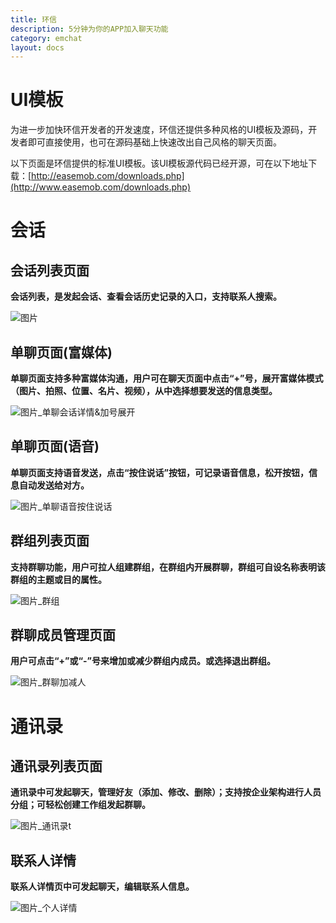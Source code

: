 ```yaml
---
title: 环信
description: 5分钟为你的APP加入聊天功能
category: emchat
layout: docs
---
```


# UI模板

为进一步加快环信开发者的开发速度，环信还提供多种风格的UI模板及源码，开发者即可直接使用，也可在源码基础上快速改出自己风格的聊天页面。

以下页面是环信提供的标准UI模板。该UI模板源代码已经开源，可在以下地址下载：[http://easemob.com/downloads.php](http://www.easemob.com/downloads.php)


# 会话


## 会话列表页面

**会话列表，是发起会话、查看会话历史记录的入口，支持联系人搜索。**

![图片](chatlist.png)


## 单聊页面(富媒体)

**单聊页面支持多种富媒体沟通，用户可在聊天页面中点击“+”号，展开富媒体模式（图片、拍照、位置、名片、视频），从中选择想要发送的信息类型。**


![图片_单聊会话详情&加号展开](chatdetail.png)

## 单聊页面(语音)


**单聊页面支持语音发送，点击“按住说话”按钮，可记录语音信息，松开按钮，信息自动发送给对方。**

![图片_单聊语音按住说话](chattalk.png)


## 群组列表页面

**支持群聊功能，用户可拉人组建群组，在群组内开展群聊，群组可自设名称表明该群组的主题或目的属性。**

![图片_群组](groupchat.png)

## 群聊成员管理页面

**用户可点击“+”或“-”号来增加或减少群组内成员。或选择退出群组。**


![图片_群聊加减人](groupdetails.png)


# 通讯录

## 通讯录列表页面

**通讯录中可发起聊天，管理好友（添加、修改、删除）；支持按企业架构进行人员分组；可轻松创建工作组发起群聊。**

![图片_通讯录t](addresslist.png)


## 联系人详情

**联系人详情页中可发起聊天，编辑联系人信息。**

![图片_个人详情](persondetail.png)




